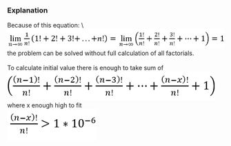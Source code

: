 ### Explanation

Because of this equation: \ 
![equation](./equation.png)\
the problem can be solved without full calculation of all factorials.\
\
To calculate initial value there is enough to take sum of\
![sum](./sum.png)\
where x enough high to fit\
![measure](./measure.png)
